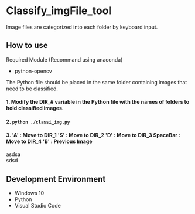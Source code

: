 # Classify_imgFile_tool
Image files are categorized into each folder by keyboard input.


## How to use
Required Module (Recommand using anaconda)
- python-opencv

The Python file should be placed in the same folder containing images that need to be classified.

#### 1. Modify the DIR_# variable in the Python file with the names of folders to hold classified images.
#### 2. ```python ./classi_img.py```
#### 3. 'A' : Move to DIR_1  'S' : Move to DIR_2    'D' : Move to DIR_3   SpaceBar : Move to DIR_4   'B' : Previous Image

asdsa<br>sdsd

## Development Environment
* Windows 10
* Python
* Visual Studio Code
